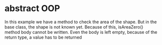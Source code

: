 # abstract OOP
In this example we have a method to check the area of the shape.
But in the base class, the shape is not known yet.
Because of this, isAreaZero() method body cannot be written.
Even the body is left empty, because of the return type, a value has to be returned
